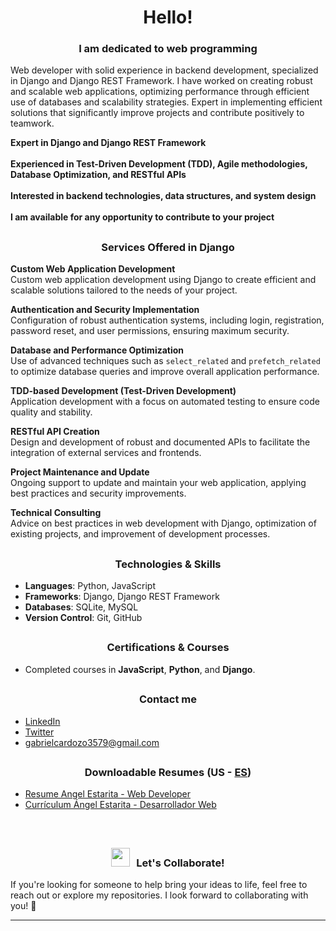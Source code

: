 ## <h1 align="center">Hello!</h1>
<h3 align="center"></h3>
<h3 align="center">I am dedicated to web programming</h3>

Web developer with solid experience in backend development, specialized in Django and Django REST Framework. I have
worked on creating robust and scalable web applications, optimizing performance through efficient use of databases and
scalability strategies. Expert in implementing efficient solutions that significantly improve projects and contribute positively
to teamwork.

**Expert in Django and Django REST Framework**
<br/>
<br/>
**Experienced in Test-Driven Development (TDD), Agile methodologies, Database Optimization, and RESTful APIs**
<br/>
<br/>
**Interested in backend technologies, data structures, and system design**
<br/>
<br/>
**I am available for any opportunity to contribute to your project**

## <h3 align="center">Services Offered in Django</h3>

**Custom Web Application Development**  
Custom web application development using Django to create efficient and scalable solutions tailored to the needs of your project.

**Authentication and Security Implementation**  
Configuration of robust authentication systems, including login, registration, password reset, and user permissions, ensuring maximum security.

**Database and Performance Optimization**  
Use of advanced techniques such as `select_related` and `prefetch_related` to optimize database queries and improve overall application performance.

**TDD-based Development (Test-Driven Development)**  
Application development with a focus on automated testing to ensure code quality and stability.

**RESTful API Creation**  
Design and development of robust and documented APIs to facilitate the integration of external services and frontends.

**Project Maintenance and Update**  
Ongoing support to update and maintain your web application, applying best practices and security improvements.

**Technical Consulting**  
Advice on best practices in web development with Django, optimization of existing projects, and improvement of development processes.

## <h3 align="center">Technologies & Skills</h3>
- **Languages**: Python, JavaScript
- **Frameworks**: Django, Django REST Framework
- **Databases**: SQLite, MySQL
- **Version Control**: Git, GitHub

## <h3 align="center">Certifications & Courses</h3>
- Completed courses in **JavaScript**, **Python**, and **Django**.

## <h3 align="center">Contact me</h3>
- [LinkedIn](https://www.linkedin.com/in/ángel-estarita-21002822a/)
- [Twitter](https://x.com/xAd4247250)
- [gabrielcardozo3579@gmail.com](https://mail.google.com/mail/u/0/#inbox?compose=GTvVlcSKhcBwMxGggmrFNkRvjKRZDcMbkprCQKKQnHpBJkkXghwvTGSjgVntDhCdrGthlHrpcHchQ) 

## <h3 align="center">Downloadable Resumes (US - <a href="https://github.com/xAd4/xAd4/blob/main/ES-README.md/">ES</a>)</h3>
- [Resume Angel Estarita - Web Developer](https://github.com/xAd4/xAd4/blob/main/CV%20Angel%20Estarita%20-%20Web%20Developer.pdf)
- [Currículum  Ángel Estarita - Desarrollador Web](https://github.com/xAd4/xAd4/blob/main/CV%20Ángel%20Estarita%20-%20Desarrollador%20Web.pdf)

<br/>

## <h3 align="center"><img src="https://media.giphy.com/media/iY8CRBdQXODJSCERIr/giphy.gif" width="30" height="30" style="margin-right: 10px;">Let's Collaborate!</h3>
If you're looking for someone to help bring your ideas to life, feel free to reach out or explore my repositories. I look forward to collaborating with you! 🤝

<hr/>

